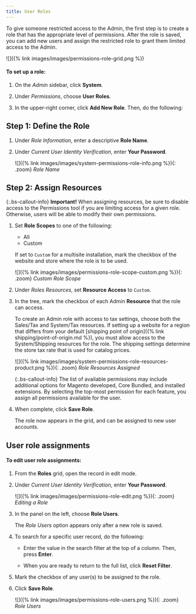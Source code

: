 ```yaml
---
title: User Roles
---
```


To give someone restricted access to the Admin, the first step is to create a role that has the appropriate level of permissions. After the role is saved, you can add new users and assign the restricted role to grant them limited access to the Admin.

![]({% link images/images/permissions-role-grid.png %})

#### To set up a role:

1.  On the _Admin_ sidebar, click **System**.

1.  Under _Permissions_, choose **User Roles**.

1.  In the upper-right corner, click **Add New Role**. Then, do the following:

## Step 1: Define the Role

1.  Under _Role Information_, enter a descriptive **Role Name**.

1.  Under _Current User Identity Verification_, enter **Your Password**.

    ![]({% link images/images/system-permissions-role-info.png %}){: .zoom}
    _Role Name_

## Step 2: Assign Resources

{:.bs-callout-info}
**Important!** 
When assigning resources, be sure to disable access to the Permissions tool if you are limiting access for a given role. Otherwise, users will be able to modify their own permissions.

1.  Set **Role Scopes** to one of the following:

    -  All
    -  Custom

    If set to `Custom` for a multisite installation, mark the checkbox of the website and store where the role is to be used.

    ![]({% link images/images/permissions-role-scope-custom.png %}){: .zoom}
    _Custom Role Scope_

1.  Under _Roles Resources_, set **Resource Access** to `Custom`.

1.  In the tree, mark the checkbox of each Admin **Resource** that the role can access.

    To create an Admin role with access to tax settings, choose both the Sales/Tax and System/Tax resources. If setting up a website for a region that differs from your default [shipping point of origin]({% link shipping/point-of-origin.md %}), you must allow access to the System/Shipping resources for the role. The shipping settings determine the store tax rate that is used for catalog prices.

    ![]({% link images/images/system-permissions-role-resources-product.png %}){: .zoom}
    _Role Resources Assigned_

    {:.bs-callout-info}
    The list of available permissions may include additional options for Magento developed, Core Bundled, and installed extensions. By selecting the top-most permission for each feature, you assign all permissions available for the user.

1.  When complete, click **Save Role**.

    The role now appears in the grid, and can be assigned to new user accounts.

## User role assignments

#### To edit user role assignments:

1.  From the **Roles** grid, open the record in edit mode.

1.  Under _Current User Identity Verification_, enter **Your Password**.

    ![]({% link images/images/permissions-role-edit.png %}){: .zoom}
    _Editing a Role_

1.  In the panel on the left, choose **Role Users**.

    The _Role Users_ option appears only after a new role is saved.

1.  To search for a specific user record, do the following:

    -  Enter the value in the search filter at the top of a column. Then, press **Enter**.

    -  When you are ready to return to the full list, click **Reset Filter**.

1.  Mark the checkbox of any user(s) to be assigned to the role.

1.  Click **Save Role**.

    ![]({% link images/images/permissions-role-users.png %}){: .zoom}
    _Role Users_
